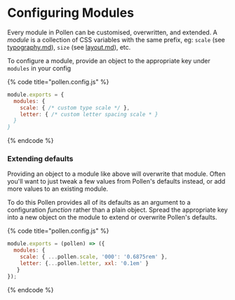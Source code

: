 # Configuring Modules

Every module in Pollen can be customised, overwritten, and extended. A _module_ is a collection of CSS variables with the same prefix, eg: `scale` (see [typography.md](../../modules/typography.md "mention")), `size` (see [layout.md](../../modules/layout.md "mention")), etc.

To configure a module, provide an object to the appropriate key under `modules` in your config

{% code title="pollen.config.js" %}
```javascript
module.exports = {
  modules: {
    scale: { /* custom type scale */ },
    letter: { /* custom letter spacing scale * }
  }
}
```
{% endcode %}

### Extending defaults

Providing an object to a module like above will overwrite that module. Often you'll want to just tweak a few values from Pollen's defaults instead, or add more values to an existing module.&#x20;

To do this Pollen provides all of its defaults as an argument to a configuration _function_ rather than a plain object. Spread the appropriate key into a new object on the module to extend or overwrite Pollen's defaults.

{% code title="pollen.config.js" %}
```javascript
module.exports = (pollen) => ({
  modules: {
    scale: { ...pollen.scale, '000': '0.6875rem' },
    letter: {...pollen.letter, xxl: '0.1em' }
   } 
});
```
{% endcode %}
